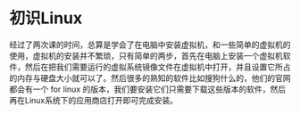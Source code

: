 # 初识Linux

经过了两次课的时间，总算是学会了在电脑中安装虚拟机，和一些简单的虚拟机的使用，虚拟机的安装并不繁琐，只有简单的两步，首先在电脑上安装一个虚拟机软件，然后在把我们需要运行的虚拟系统镜像文件在虚拟机中打开，并且设置它所占的内存与硬盘大小就可以了。然后很多的熟知的软件比如搜狗什么的，他们的官网都会有一个 for linux 的版本，我们要安装它们只需要下载这些版本的软件，然后再在Linux系统下的应用商店打开即可完成安装。